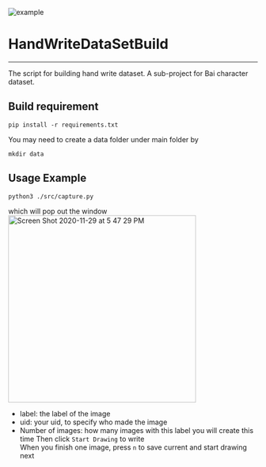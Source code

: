 ![example](https://user-images.githubusercontent.com/63531857/100561286-52635e00-326d-11eb-8423-5f75e2b9fb62.png)

# HandWriteDataSetBuild  
---------------------------------
The script for building hand write dataset. A sub-project for Bai character dataset.


## Build requirement
```
pip install -r requirements.txt
```

You may need to create a data folder under main folder by
```
mkdir data
```

## Usage Example
```
python3 ./src/capture.py
```
which will pop out the window  
<img width="379" alt="Screen Shot 2020-11-29 at 5 47 29 PM" src="https://user-images.githubusercontent.com/63531857/100560527-f8619900-326a-11eb-9480-b648183128a4.png">

- label: the label of the image
- uid: your uid, to specify who made the image
- Number of images: how many images with this label you will create this time
Then click `Start Drawing` to write  
When you finish one image, press `n` to save current and start drawing next
